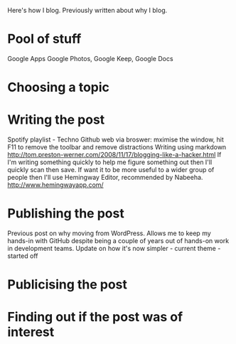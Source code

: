 Here's how I blog. Previously written about why I blog.

# Pool of stuff

Google Apps
Google Photos, Google Keep, Google Docs

# Choosing a topic

# Writing the post

Spotify playlist - Techno
Github web via broswer: mximise the window, hit F11 to remove the toolbar and remove distractions
Writing using markdown http://tom.preston-werner.com/2008/11/17/blogging-like-a-hacker.html
If I'm writing something quickly to help me figure something out then I'll quickly scan then save.
If want it to be more useful to a wider group of people then I'll use Hemingway Editor, recommended by Nabeeha. http://www.hemingwayapp.com/

# Publishing the post

Previous post on why moving from WordPress.
Allows me to keep my hands-in with GitHub despite being a couple of years out of hands-on work in development teams.
Update on how it's now simpler - current theme - started off 

# Publicising the post

# Finding out if the post was of interest
